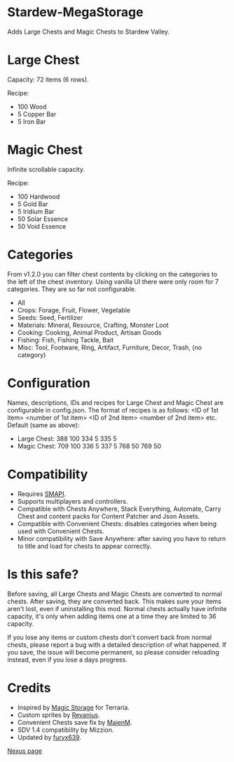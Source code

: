 # Stardew-MegaStorage

Adds Large Chests and Magic Chests to Stardew Valley.

# Large Chest
Capacity: 72 items (6 rows).

Recipe:
* 100 Wood
* 5 Copper Bar
* 5 Iron Bar
 
# Magic Chest
Infinite scrollable capacity.

Recipe:
* 100 Hardwood
* 5 Gold Bar
* 5 Iridium Bar
* 50 Solar Essence
* 50 Void Essence

# Categories
From v1.2.0 you can filter chest contents by clicking on the categories to the left of the chest inventory. Using vanilla UI there were only room for 7 categories. They are so far not configurable.
* All
* Crops: Forage, Fruit, Flower, Vegetable
* Seeds: Seed, Fertilizer
* Materials: Mineral, Resource, Crafting, Monster Loot
* Cooking: Cooking, Animal Product, Artisan Goods
* Fishing: Fish, Fishing Tackle, Bait
* Misc: Tool, Footware, Ring, Artifact, Furniture, Decor, Trash, (no category) 

# Configuration
Names, descriptions, IDs and recipes for Large Chest and Magic Chest are configurable in config.json. The format of recipes is as follows: <ID of 1st item> <number of 1st item> <ID of 2nd item> <number of 2nd item> etc. Default (same as above):
* Large Chest: 388 100 334 5 335 5
* Magic Chest: 709 100 336 5 337 5 768 50 769 50

# Compatibility
* Requires [SMAPI](https://smapi.io/).
* Supports multiplayers and controllers.
* Compatible with Chests Anywhere, Stack Everything, Automate, Carry Chest and content packs for Content Patcher and Json Assets.
* Compatible with Convenient Chests: disables categories when being used with Convenient Chests.
* Minor compatibility with Save Anywhere: after saving you have to return to title and load for chests to appear correctly.

# Is this safe?
Before saving, all Large Chests and Magic Chests are converted to normal chests. After saving, they are converted back. This makes sure your items aren't lost, even if uninstalling this mod. Normal chests actually have infinite capacity, it's only when adding items one at a time they are limited to 36 capacity.

If you lose any items or custom chests don't convert back from normal chests, please report a bug with a detailed description of what happened. If you save, the issue will become permanent, so please consider reloading instead, even if you lose a days progress.

# Credits
* Inspired by [Magic Storage](https://forums.terraria.org/index.php?threads/magic-storage.56294/) for Terraria.
* Custom sprites by [Revanius](https://www.nexusmods.com/users/40079).
* Convenient Chests save fix by [MaienM](https://www.nexusmods.com/stardewvalley/users/6392240).
* SDV 1.4 compatibility by Mizzion.
* Updated by [furyx639](https://www.nexusmods.com/stardewvalley/users/1643034).

[Nexus page](https://www.nexusmods.com/stardewvalley/mods/4089)
